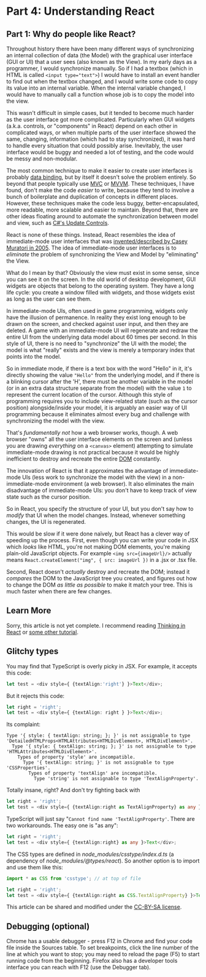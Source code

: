 Part 4: Understanding React
===========================

Part 1: Why do people like React?
---------------------------------

Throughout history there have been many different ways of synchronizing an internal collection of data (the Model) with the graphical user interface (GUI or UI) that a user sees (also known as the View). In my early days as a programmer, I would synchronize manually. So if I had a textbox (which in HTML is called `<input type="text">`) I would have to install an event handler to find out when the textbox changed, and I would write some code to copy its value into an internal variable. When the internal variable changed, I would have to manually call a function whose job is to copy the model into the view.

This wasn't difficult in simple cases, but it tended to become much harder as the user interface got more complicated. Particularly when GUI widgets (a.k.a. controls, or "components" in React) depend on each other in complicated ways, or when multiple parts of the user interface showed the same, changing, information (which had to stay synchronized), it was hard to handle every situation that could possibly arise. Inevitably, the user interface would be buggy and needed a lot of testing, and the code would be messy and non-modular.

The most common technique to make it easier to create user interfaces is probably [data binding](https://en.wikipedia.org/wiki/Data_binding), but by itself it doesn't solve the problem entirely. So beyond that people typically use [MVC](https://en.wikipedia.org/wiki/Model%E2%80%93view%E2%80%93controller) or [MVVM](https://en.wikipedia.org/wiki/Model%E2%80%93view%E2%80%93viewmodel). These techniques, I have found, don't make the code *easier* to write, because they tend to involve a bunch of boilerplate and duplication of concepts in different places. However, these techniques make the code less buggy, better-encapsulated, more readable, more scalable and easier to maintain. Beyond that, there are other ideas floating around to automate the synchronization between model and view, such as [C#'s Update Controls](http://updatecontrols.net/cs/index.html).

React is none of these things. Instead, React resembles the idea of immediate-mode user interfaces that was [invented/described by Casey Muratori in 2005](https://www.youtube.com/watch?v=Z1qyvQsjK5Y). The idea of immediate-mode user interfaces is to *eliminate* the problem of synchronizing the View and Model by "eliminating" the View. 

What do I mean by that? Obviously the view must exist in some sense, since you can see it on the screen. In the old world of desktop development, GUI widgets are objects that belong to the operating system. They have a long life cycle: you create a window filled with widgets, and those widgets exist as long as the user can see them.

In immediate-mode UIs, often used in game programming, widgets only have the illusion of permanence. In reality they exist long enough to be drawn on the screen, and checked against user input, and then they are deleted. A game with an immediate-mode UI will regenerate and redraw the entire UI from the underlying data model about 60 times per second. In this style of UI, there is no need to "synchronize" the UI with the model; the model is what "really" exists and the view is merely a temporary index that points into the model.

So in immediate mode, if there is a text box with the word "Hello" in it, it's directly showing the value `"Hello"` from the underlying model, and if there is a blinking cursor after the 'H', there must be another variable in the model (or in an extra data structure separate from the model) with the value `1` to represent the current location of the cursor. Although this style of programming requires you to include view-related state (such as the cursor position) alongside/inside your model, it is arguably an easier way of UI programming because it eliminates almost every bug and challenge with synchronizing the model with the view.

That's *fundamentally not* how a web browser works, though. A web browser "owns" all the user interface elements on the screen and (unless you are drawing *everything* on a `<canvas>` element) attempting to simulate immediate-mode drawing is not practical because it would be highly inefficient to destroy and recreate the entire [DOM](https://en.wikipedia.org/wiki/Document_Object_Model) constantly.

The innovation of React is that it approximates the advantage of immediate-mode UIs (less work to synchronize the model with the view) in a non-immediate-mode environment (a web browser). It also eliminates the main disadvantage of immediate-mode UIs: you don't have to keep track of view state such as the cursor position.

So in React, you specify the structure of your UI, but you don't say how to *modify* that UI when the model changes. Instead, whenever something changes, the UI is regenerated.

This would be slow if it were done naïvely, but React has a clever way of speeding up the process. First, even though you can write your code in JSX which *looks* like HTML, you're not making DOM elements, you're making plain-old JavaScript objects. For example `<img src={imageUrl}/>` actually means `React.createElement("img", { src: imageUrl })` in a .jsx or .tsx file.

Second, React doesn't *actually* destroy and recreate the DOM; instead it *compares* the DOM to the JavaScript tree you created, and figures out how to change the DOM *as little as possible* to make it match your tree. This is much faster when there are few changes.

Learn More
----------

Sorry, this article is not yet complete. I recommend reading [Thinking in React](https://reactjs.org/docs/thinking-in-react.html) or [some other tutorial](https://www.google.com.ph/search?q=react+tutorial).

Glitchy types
-------------

You may find that TypeScript is overly picky in JSX. For example, it accepts this code:

~~~ts
let test = <div style={ {textAlign:'right'} }>Text</div>;
~~~

But it rejects this code:

~~~ts
let right = 'right';
let test = <div style={ {textAlign: right } }>Text</div>;
~~~

Its complaint:

~~~
Type '{ style: { textAlign: string; }; }' is not assignable to type 'DetailedHTMLProps<HTMLAttributes<HTMLDivElement>, HTMLDivElement>'.
  Type '{ style: { textAlign: string; }; }' is not assignable to type 'HTMLAttributes<HTMLDivElement>'.
    Types of property 'style' are incompatible.
      Type '{ textAlign: string; }' is not assignable to type 'CSSProperties'.
        Types of property 'textAlign' are incompatible.
          Type 'string' is not assignable to type 'TextAlignProperty'.
~~~

Totally insane, right? And don't try fighting back with

~~~ts
let right = 'right';
let test = <div style={ {textAlign:right as TextAlignProperty} as any }>Text</div>;
~~~

TypeScript will just say "`Cannot find name 'TextAlignProperty'`. There are two workarounds. The easy one is "as any":

~~~ts
let right = 'right';
let test = <div style={ {textAlign:right} as any }>Text</div>;
~~~

The CSS types are defined in *node_modules/csstype/index.d.ts* (a dependency of *node_modules/@types/react*). So another option is to import and use them like this:

~~~ts
import * as CSS from 'csstype'; // at top of file

let right = 'right';
let test = <div style={ {textAlign:right as CSS.TextAlignProperty} }>Text</div>;
~~~


This article can be shared and modified under the [CC-BY-SA license](https://creativecommons.org/licenses/by-sa/4.0/).


Debugging (optional)
---------------------

Chrome has a usable debugger - press F12 in Chrome and find your code file inside the Sources table. To set breakpoints, click the line number of the line at which you want to stop; you may need to reload the page (F5) to start running code from the beginning. Firefox also has a developer tools interface you can reach with F12 (use the Debugger tab).
